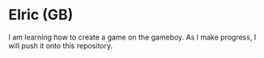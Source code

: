 # Elric (GB)

I am learning how to create a game on the gameboy. As I make progress, I will push it onto this repository.
